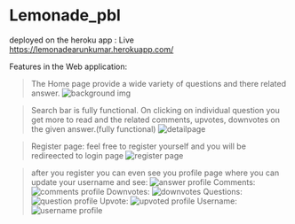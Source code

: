 # Lemonade_pbl

deployed on the heroku app : Live
https://lemonadearunkumar.herokuapp.com/




Features in the Web application:

> The Home page provide a wide variety of questions and there related answer.
> ![background img](https://user-images.githubusercontent.com/62498648/138255080-bd15de83-0b2c-4e15-b236-f2932bd6bd55.PNG)

> Search bar is fully functional.
> On clicking on individual question you get more to read and the related comments, upvotes, downvotes on the given answer.(fully functional)
> ![detailpage](https://user-images.githubusercontent.com/62498648/138255569-8c0f3e86-509e-4204-bb42-e50c22374cc1.PNG)

> Register page: feel free to register yourself and you will be redireected to login page
> ![register page](https://user-images.githubusercontent.com/62498648/138255641-1eb12be9-d83b-4935-bdc3-56e59e0ad32d.PNG)

> after you register you can even see you profile page where you can update your username and see: 
> ![answer profile](https://user-images.githubusercontent.com/62498648/138255724-59a40082-23c4-4036-b1d7-18665f77aa58.PNG)
>Comments:
>![comments profile](https://user-images.githubusercontent.com/62498648/138255798-28529d80-7119-4ed6-89d3-a44432186a0e.PNG)
>Downvotes:
>![downvotes](https://user-images.githubusercontent.com/62498648/138255906-bf95b3dd-75b2-4afa-a827-a22fabf5669c.PNG)
>Questions:
>![question profile](https://user-images.githubusercontent.com/62498648/138256101-f8aab699-aeae-4b91-a26f-d801fc90dcc0.PNG)
>Upvote:
>![upvoted profile](https://user-images.githubusercontent.com/62498648/138256172-14e27d3b-4f2b-48ec-a05b-9f6034b990cd.PNG)
>Username:
>![username profile](https://user-images.githubusercontent.com/62498648/138256250-300b4d06-ab71-4a25-a9fd-fbc8c21664d7.PNG)
